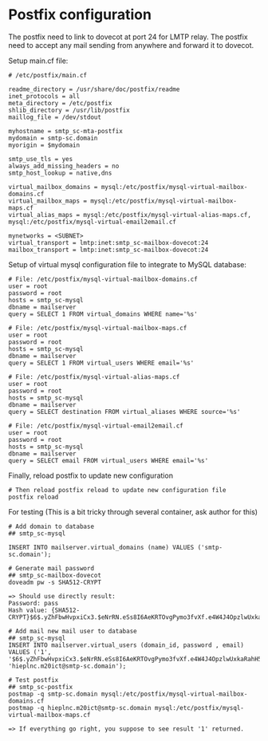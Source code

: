 # Postfix configuration

The postfix need to link to dovecot at port 24 for LMTP relay. The postfix need
to accept any mail sending from anywhere and forward it to dovecot.

Setup main.cf file:

```
# /etc/postfix/main.cf

readme_directory = /usr/share/doc/postfix/readme
inet_protocols = all
meta_directory = /etc/postfix
shlib_directory = /usr/lib/postfix
maillog_file = /dev/stdout

myhostname = smtp_sc-mta-postfix
mydomain = smtp-sc.domain
myorigin = $mydomain

smtp_use_tls = yes
always_add_missing_headers = no
smtp_host_lookup = native,dns

virtual_mailbox_domains = mysql:/etc/postfix/mysql-virtual-mailbox-domains.cf
virtual_mailbox_maps = mysql:/etc/postfix/mysql-virtual-mailbox-maps.cf
virtual_alias_maps = mysql:/etc/postfix/mysql-virtual-alias-maps.cf, mysql:/etc/postfix/mysql-virtual-email2email.cf

mynetworks = <SUBNET>
virtual_transport = lmtp:inet:smtp_sc-mailbox-dovecot:24
mailbox_transport = lmtp:inet:smtp_sc-mailbox-dovecot:24
```

Setup of virtual mysql configuration file to integrate to MySQL database:

```
# File: /etc/postfix/mysql-virtual-mailbox-domains.cf
user = root
password = root
hosts = smtp_sc-mysql
dbname = mailserver
query = SELECT 1 FROM virtual_domains WHERE name='%s'

# File: /etc/postfix/mysql-virtual-mailbox-maps.cf
user = root
password = root
hosts = smtp_sc-mysql
dbname = mailserver
query = SELECT 1 FROM virtual_users WHERE email='%s'

# File: /etc/postfix/mysql-virtual-alias-maps.cf
user = root
password = root
hosts = smtp_sc-mysql
dbname = mailserver
query = SELECT destination FROM virtual_aliases WHERE source='%s'

# File: /etc/postfix/mysql-virtual-email2email.cf
user = root
password = root
hosts = smtp_sc-mysql
dbname = mailserver
query = SELECT email FROM virtual_users WHERE email='%s'
```

Finally, reload postfix to update new configuration

```
# Then reload postfix reload to update new configuration file
postfix reload
```

For testing (This is a bit tricky through several container, ask author for this)

```
# Add domain to database
## smtp_sc-mysql

INSERT INTO mailserver.virtual_domains (name) VALUES ('smtp-sc.domain');

# Generate mail password
## smtp_sc-mailbox-dovecot
doveadm pw -s SHA512-CRYPT

=> Should use directly result:
Password: pass
Hash value: {SHA512-CRYPT}$6$.yZhFbwHvpxiCx3.$eNrRN.eSs8I6AeKRTOvgPymo3fvXf.e4W4J4OpzlwUxkaRahH5pLDJv40Ms.T5bH5ncFpNcpY3vLTUsVa/6HS1

# Add mail new mail user to database
## smtp_sc-mysql
INSERT INTO mailserver.virtual_users (domain_id, password , email)
VALUES ('1', '$6$.yZhFbwHvpxiCx3.$eNrRN.eSs8I6AeKRTOvgPymo3fvXf.e4W4J4OpzlwUxkaRahH5pLDJv40Ms.T5bH5ncFpNcpY3vLTUsVa/6HS1', 'hieplnc.m20ict@smtp-sc.domain');

# Test postfix
## smtp_sc-postfix
postmap -q smtp-sc.domain mysql:/etc/postfix/mysql-virtual-mailbox-domains.cf
postmap -q hieplnc.m20ict@smtp-sc.domain mysql:/etc/postfix/mysql-virtual-mailbox-maps.cf

=> If everything go right, you suppose to see result '1' returned.
```
